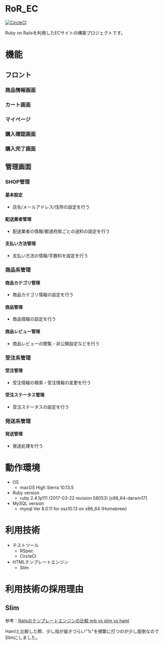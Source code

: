 # RoR_EC
[![CircleCI](https://circleci.com/gh/hondadadadada/rails/tree/master.svg?style=svg)](https://circleci.com/gh/hondadadadada/rails/tree/master)

Ruby on Railsを利用したECサイトの構築プロジェクトです。

# 機能
## フロント
### 商品情報画面
### カート画面
### マイページ
### 購入確認画面
### 購入完了画面
## 管理画面
### SHOP管理
#### 基本設定
- 店名/メールアドレス/住所の設定を行う
#### 配送業者管理
- 配送業者の情報/都道府県ごとの送料の設定を行う
#### 支払い方法管理
- 支払い方法の情報/手数料を設定を行う
### 商品系管理
#### 商品カテゴリ管理
- 商品カテゴリ情報の設定を行う
#### 商品管理
- 商品情報の設定を行う
#### 商品レビュー管理
- 商品レビューの閲覧・非公開設定などを行う
### 受注系管理
#### 受注管理
- 受注情報の検索・受注情報の変更を行う
#### 受注ステータス管理
- 受注ステータスの設定を行う
### 発送系管理
#### 発送管理
- 発送処理を行う

# 動作環境
* OS
    * macOS High Sierra 10.13.5
* Ruby version
    * ruby 2.4.1p111 (2017-03-22 revision 58053) [x86_64-darwin17]
* MySQL version
    * mysql  Ver 8.0.11 for osx10.13 on x86_64 (Homebrew)

# 利用技術
* テストツール
    * RSpec
    * CircleCI
* HTMLテンプレートエンジン
    * Slim

# 利用技術の採用理由
## Slim
参考：[Railsのテンプレートエンジンの比較 erb vs slim vs haml](http://ruby-rails.hatenadiary.com/entry/20141001/1412169453)

Hamlと比較した際、少し指が届きづらい"%"を頻繁に打つのが少し面倒なのでSlimにしました。
